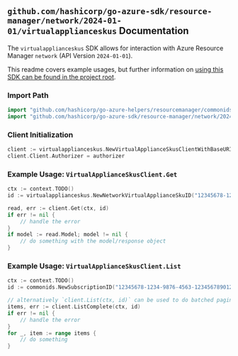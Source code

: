 
## `github.com/hashicorp/go-azure-sdk/resource-manager/network/2024-01-01/virtualapplianceskus` Documentation

The `virtualapplianceskus` SDK allows for interaction with Azure Resource Manager `network` (API Version `2024-01-01`).

This readme covers example usages, but further information on [using this SDK can be found in the project root](https://github.com/hashicorp/go-azure-sdk/tree/main/docs).

### Import Path

```go
import "github.com/hashicorp/go-azure-helpers/resourcemanager/commonids"
import "github.com/hashicorp/go-azure-sdk/resource-manager/network/2024-01-01/virtualapplianceskus"
```


### Client Initialization

```go
client := virtualapplianceskus.NewVirtualApplianceSkusClientWithBaseURI("https://management.azure.com")
client.Client.Authorizer = authorizer
```


### Example Usage: `VirtualApplianceSkusClient.Get`

```go
ctx := context.TODO()
id := virtualapplianceskus.NewNetworkVirtualApplianceSkuID("12345678-1234-9876-4563-123456789012", "networkVirtualApplianceSkuName")

read, err := client.Get(ctx, id)
if err != nil {
	// handle the error
}
if model := read.Model; model != nil {
	// do something with the model/response object
}
```


### Example Usage: `VirtualApplianceSkusClient.List`

```go
ctx := context.TODO()
id := commonids.NewSubscriptionID("12345678-1234-9876-4563-123456789012")

// alternatively `client.List(ctx, id)` can be used to do batched pagination
items, err := client.ListComplete(ctx, id)
if err != nil {
	// handle the error
}
for _, item := range items {
	// do something
}
```
